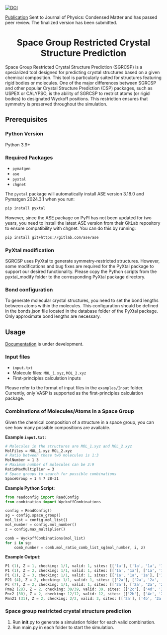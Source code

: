 [![DOI](https://zenodo.org/badge/805911060.svg)](https://zenodo.org/doi/10.5281/zenodo.11838813)

[Publication](https://doi.org/10.48550/arXiv.2407.21337) Sent to Journal of Physics: Condensed Matter and has passed peer review. The finalized version has been submitted.

<h1 align="center">Space Group Restricted Crystal Structure Prediction</h1>

</h4>
Space Group Restricted Crystal Structure Prediction (SGRCSP) is a specialized tool designed for predicting crystal structures based on a given chemical composition. This tool is particularly suited for structures featuring rigid bodies or molecules. One of the major differences between SGRCSP and other popular Crystal Structure Prediction (CSP) packages, such as USPEX or CALYPSO, is the ability of SGRCSP to restrict atoms (or rigid bodies) to designated Wyckoff positions. This restriction ensures that symmetry is preserved throughout the simulation.

## Prerequisites

### Python Version
Python 3.9+

### Required Packages
- `pymatgen`
- `ase`
- `pyxtal`
- `chgnet`

The `pyxtal` package will automatically install ASE version 3.18.0 and Pymatgen 2024.3.1 when you run:
```sh
pip install pyxtal
```
However, since the ASE package on PyPI has not been updated for two years, you need to install the latest ASE version from their GitLab repository to ensure compatibility with chgnet. You can do this by running:
```sh
pip install git+https://gitlab.com/ase/ase
```

### PyXtal modification
SGRCSP uses PyXtal to generate symmetry-restricted structures. However, some modifications and bug fixes are required for the PyXtal package to support our desired functionality. Please copy the Python scripts from the pyxtal_modify folder to the corresponding PyXtal package directory.

### Bond configuration
To generate molecular crystal structures, you need to set the bond lengths between atoms within the molecules. This configuration should be defined in the bonds.json file located in the database folder of the PyXtal package. Only approximate bond lengths are necessary.


## Usage
[Documentation](https://sgrcsp.readthedocs.io/en/latest/) is under development.

### Input files
- `input.txt`
- Molecule files: `MOL_1.xyz`, `MOL_2.xyz`
- First-principles calculation inputs

Please refer to the format of input files in the `examples/Input` folder. Currently, only VASP is supported as the first-principles calculation package.

### Combinations of Molecules/Atoms in a Space Group
Given the chemical composition of a structure in a space group, you can see how many possible compositions are available.

**Example `input.txt`:**
```sh
# Molecules in the structures are MOL_1.xyz and MOL_2.xyz
MolFiles = MOL_1.xyz MOL_2.xyz
# Ratio between these two molecules is 1:3
MolNumber = 1 3
# Maximum number of molecules can be 3:9
RatioMaxMultiplier = 3
# Space groups to search for possible combinations
SpaceGroup = 1 4 7 28-31
```
**Example Python Script:**
```python
from readconfig import ReadConfig
from combination import WyckoffCombinations

config = ReadConfig()
sg = config.space_group()
mol_list = config.mol_list()
mol_number = config.mol_number()
z = config.max_multiplier()

comb = WyckoffCombinations(mol_list)
for i in sg:
    comb_number = comb.mol_ratio_comb_list_sg(mol_number, i, z)
```
**Example Output:**
```python
P1 (1), Z = 1, checking: 1/1, valid: 1, sites: [['1a'], ['1a', '1a', '1a']]                      
P1 (1), Z = 2, checking: 1/1, valid: 1, sites: [['1a', '1a'], ['1a', '1a', '1a', '1a', '1a', '1a']]                      
P1 (1), Z = 3, checking: 1/1, valid: 1, sites: [['1a', '1a', '1a'], ['1a', '1a', '1a', '1a', '1a', '1a', '1a', '1a', '1a']]                      
P21 (4), Z = 2, checking: 1/1, valid: 1, sites: [['2a'], ['2a', '2a', '2a']]                      
Pc (7), Z = 2, checking: 1/1, valid: 1, sites: [['2a'], ['2a', '2a', '2a']]                      
Pma2 (28), Z = 2, checking: 39/39, valid: 39, sites: [['2c'], ['4d', '2c']]                            
Pnc2 (30), Z = 2, checking: 12/12, valid: 12, sites: [['2b'], ['4c', '2b']]                            
Pmn21 (31), Z = 2, checking: 2/2, valid: 2, sites: [['2a'], ['4b', '2a']]  
```

### Space group restricted crystal structure prediction
1.	Run __init__.py to generate a simulation folder for each valid combination.
2.	Run main.py in each folder to start the simulation.
